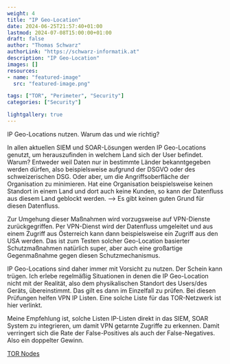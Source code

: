 ```yaml
---
weight: 4
title: "IP Geo-Location"
date: 2024-06-25T21:57:40+01:00
lastmod: 2024-07-08T15:00:00+01:00
draft: false
author: "Thomas Schwarz"
authorLink: "https://schwarz-informatik.at"
description: "IP Geo-Location"
images: []
resources:
- name: "featured-image"
  src: "featured-image.png"

tags: ["TOR", "Perimeter", "Security"]
categories: ["Security"]

lightgallery: true
---
```

IP Geo-Locations nutzen. Warum das und wie richtig? 

<!--more-->
In allen aktuellen SIEM und SOAR-Lösungen werden IP Geo-Locations genutzt, um herauszufinden in welchem Land sich der User befindet. Warum? Entweder weil Daten nur in bestimmte Länder bekanntgegeben werden dürfen, also beispielsweise aufgrund der DSGVO oder des schweizerischen DSG. Oder aber, um die Angriffsoberfläche der Organisation zu minimieren. Hat eine Organisation beispielsweise keinen Standort in einem Land und dort auch keine Kunden, so kann der Datenfluss aus diesem Land geblockt werden. --> Es gibt keinen guten Grund für diesen Datenfluss.  

Zur Umgehung dieser Maßnahmen wird vorzugsweise auf VPN-Dienste zurückgegriffen. Per VPN-Dienst wird der Datenfluss umgeleitet und aus einem Zugriff aus Österreich kann dann beispielsweise ein Zugriff aus den USA werden. Das ist zum Testen solcher Geo-Location basierter Schutzmaßnahmen natürlich super, aber auch eine großartige Gegenmaßnahme gegen diesen Schutzmechanismus.  

IP Geo-Locations sind daher immer mit Vorsicht zu nutzen. Der Schein kann trügen. Ich erlebe regelmäßig Situationen in denen die IP Geo-Location nicht mit der Realität, also dem physikalischen Standort des Users/des Geräts, übereinstimmt. Das gilt es dann im Einzelfall zu prüfen. Bei diesen Prüfungen helfen VPN IP Listen. Eine solche Liste für das TOR-Netzwerk ist hier verlinkt.  

Meine Empfehlung ist, solche Listen IP-Listen direkt in das SIEM, SOAR System zu integrieren, um damit VPN getarnte Zugriffe zu erkennen. Damit verringert sich die Rate der False-Positives als auch der False-Negatives. Also ein doppelter Gewinn. 

[TOR Nodes](https://www.dan.me.uk/tornodes)

